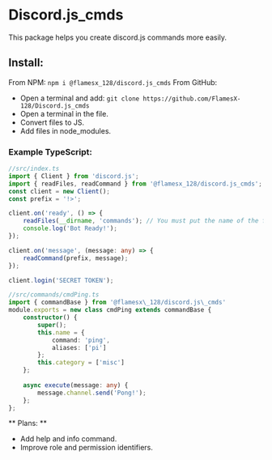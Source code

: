 # **Discord.js_cmds**
This package helps you create discord.js commands more easily.

## **Install:**
From NPM: ```npm i @flamesx_128/discord.js_cmds```
From GitHub:
- Open a terminal and add: ```git clone https://github.com/FlamesX-128/Discord.js_cmds```
- Open a terminal in the file.
- Convert files to JS.
- Add files in node_modules.

### **Example TypeScript:**

```TypeScript
//src/index.ts
import { Client } from 'discord.js';
import { readFiles, readCommand } from '@flamesx_128/discord.js_cmds';
const client = new Client();
const prefix = '!>';

client.on('ready', () => {
	readFiles(__dirname, 'commands'); // You must put the name of the folder where the commands are.
	console.log('Bot Ready!');
});

client.on('message', (message: any) => {
	readCommand(prefix, message);
});

client.login('SECRET TOKEN');
```

```TypeScript
//src/commands/cmdPing.ts
import { commandBase } from '@flamesx\_128/discord.js\_cmds'
module.exports = new class cmdPing extends commandBase {
	constructor() {
		super();
		this.name = {
			command: 'ping',
			aliases: ['pi']
		};
		this.category = ['misc']
	};
		
	async execute(message: any) {
		message.channel.send('Pong!');
	};
};
```

** Plans: ** 
- Add help and info command.
- Improve role and permission identifiers.